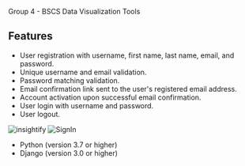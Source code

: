 Group 4 - BSCS Data Visualization Tools

## Features

- User registration with username, first name, last name, email, and password.
- Unique username and email validation.
- Password matching validation.
- Email confirmation link sent to the user's registered email address.
- Account activation upon successful email confirmation.
- User login with username and password.
- User logout.

![insightify](https://github.com/user-attachments/assets/e3800406-01d7-46d7-859b-5eeff08662fd)
![SignIn](https://github.com/user-attachments/assets/95a642fe-ff78-4266-bdf7-dc587f49c674)

- Python (version 3.7 or higher)
- Django (version 3.0 or higher)

